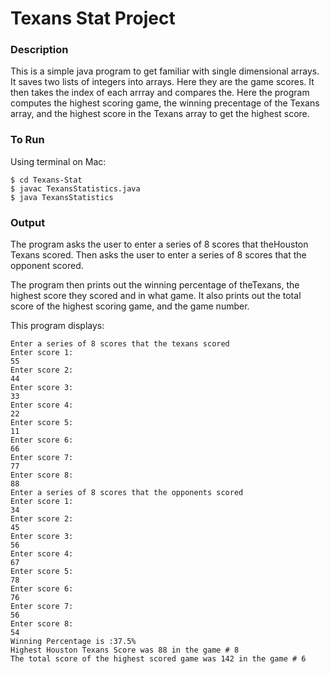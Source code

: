 # Texans Stat Project

### Description

This is a simple java program to get familiar with single dimensional arrays. It saves two lists of integers into arrays. Here they are the game scores. It then takes the index of each arrray and compares the. Here the program computes the highest scoring game, the winning precentage of the Texans array, and the highest score in the Texans array to get the highest score. 

### To Run

Using terminal on Mac:

```
$ cd Texans-Stat
$ javac TexansStatistics.java
$ java TexansStatistics
```

### Output

The program asks the user to enter a series of 8 scores that theHouston Texans scored. Then asks the user to enter a series of 8 scores that the opponent scored. 

The program then prints out the winning percentage of theTexans, the highest score they scored and in what game. It also prints out the total score of the highest scoring game, and the game number.

This program displays:

```
Enter a series of 8 scores that the texans scored
Enter score 1:
55
Enter score 2:
44
Enter score 3:
33
Enter score 4:
22
Enter score 5:
11
Enter score 6:
66
Enter score 7:
77
Enter score 8:
88
Enter a series of 8 scores that the opponents scored
Enter score 1:
34
Enter score 2:
45
Enter score 3:
56
Enter score 4:
67
Enter score 5:
78
Enter score 6:
76
Enter score 7:
56
Enter score 8:
54
Winning Percentage is :37.5%
Highest Houston Texans Score was 88 in the game # 8
The total score of the highest scored game was 142 in the game # 6
```